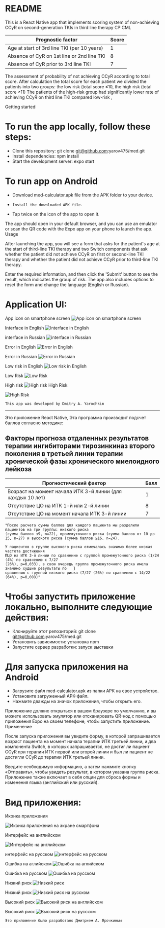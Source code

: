 
# README

This is a React Native app that  implements scoring system of non-achieving CCyR on second-generation TKIs in third line therapy CP CML

| Prognostic factor | Score|
|--------------------------| --- |
|Age at start of 3rd line TKI (per 10 years)| 1|
| Absence of CyR on 1st line or 2nd line TKI | 8|
| Absence of CyR prior to 3rd line TKI| 7|

The assessment of probability of not achieving CCyR according to total score.
After calculation the total score for each patient we divided the patients into two groups: the low
risk (total score ≤10, the high risk (total score ≥11) The patients of the high-risk group had
significantly lower rate of achieving CCyR on third line TKI compared low-risk ,

Getting started

# To run the app locally, follow these steps:

- Clone this repository: git clone git@github.com:yarov475/med.git 
- Install dependencies: npm install
- Start the development server: expo start
# To run app on Android

-   Download med-calculator.apk file from  the APK folder to your device.
-     Install the downloaded APK file.
-    Tap twice on the icon of the app to open it.

The app should open in your default browser, and you can use an emulator or scan the QR code with the Expo app on your phone to launch the app.
Usage

After launching the app, you will see a form that asks for the patient's age at the start of third-line TKI therapy and two Switch components that ask whether the patient did not achieve CCyR on first or second-line TKI therapy and whether the patient did not achieve CCyR prior to third-line TKI therapy.

Enter the required information, and then click the 'Submit' button to see the result, which indicates the group of risk. The app also includes options to reset the form and change the language (English or Russian).
# Application UI:


App icon on smartphone screen
![App icon on smartphone screen](asset/1.jpg)



Interface in English
![Interface in English](asset/3.jpg)


interface in Russian
![interface in Russian](asset/6.jpg)


Error in English
![Error in English](asset/4.jpg)


Error in Russian
![Error in Russian](asset/8.jpg)

  
Low risk in English
![Low risk in English](asset/9.jpg)


Low Risk
![Low Risk](asset/10.jpg)


High risk
![High risk](asset/12.jpg)
High Risk

![High Risk](asset/11.jpg)

`This app was developed by Dmitry A. Yarochkin` 


*************************************************


Это приложение React Native,   Эта программа производит подсчет баллов согласно методике:

## Факторы прогноза отдаленных результатов терапии ингибиторами тирозинкиназ второго поколения в третьей линии терапии хронической фазы хронического миелоидного лейкоза






| Прогностический фактор                   |  Балл|
|---------------------------------------------------------|-------------------------------------|
| Возраст на момент начала ИТК 3-й линии (для каждых 10 лет) | 1 |
| Отсутствие ЦО на ИТК 1-й или 2-й линии                  | 8 |
| Отсутствие ЦО на момент начала ИТК 3-й линии            | 7|

    "После расчета суммы баллов для каждого пациента мы разделили пациентов на три группы: низкого риска
    (сумма баллов ≤9, n=22), промежуточного риска (сумма баллов от 10 до 15, n=27) и высокого риска (сумма баллов ≥16, n=24).

    У пациентов в группе высокого риска отмечалась значимо более низкая частота достижения
    ПЦО на ИТК 3-й линии по сравнению с группой промежуточного риска (1/24 (4%) по сравнению с 7/27
    (26%), p=0,033), в свою очередь группа промежуточного риска имела значимо худшие результаты по   }
    сравнению с группой низкого риска (7/27 (26%) по сравнению с 14/22 (64%), p=0,008)"

# Чтобы запустить приложение локально, выполните следующие действия:

- Клонируйте  этот репозиторий: git clone git@github.com:yarov475/med.git 
- Установить зависимости: установка npm
- Запустите сервер разработки: запуск выставки
# Для запуска приложения на Android

- Загрузите файл med-calculator.apk из папки APK на свое устройство.
- Установите загруженный APK-файл.
- Нажмите дважды на значок приложения, чтобы открыть его.

Приложение должно открыться в вашем браузере по умолчанию, и вы можете использовать эмулятор или отсканировать QR-код с помощью приложения Expo на своем телефоне, чтобы запустить приложение.
Применение

После запуска приложения вы увидите форму, в которой запрашивается возраст пациента на момент начала терапии ИТК третьей линии, и два компонента Switch, в которых запрашивается, не достиг ли пациент CCyR при терапии ИТК первой или второй линии и был ли пациент не достигли CCyR до терапии ИТК третьей линии.

Введите необходимую информацию, а затем нажмите кнопку «Отправить», чтобы увидеть результат, в котором указана группа риска. Приложение также включает в себя опции для сброса формы и изменения языка (английский или русский).

# Вид приложения:

Иконка приложения

![Иконка приложения на экране смартфона](asset/1.jpg)

Интерфейс на английском

![Интерфейс на английском](asset/3.jpg)


интерфейс на русском
![интерфейс на русском](asset/6.jpg)

Ошибка на аглийском
![Ошибка на аглийском](asset/4.jpg)


Ошибка на русском 
![Ошибка на русском](asset/8.jpg)


Низкий риск 
![Низкий риск](asset/9.jpg)

 
Низкий риск
![Низкий риск на русском](asset/10.jpg)

 
Высокий риск
![Высокий риск на английском](asset/12.jpg)

Высокий риск 
![Высокий риск на русском](asset/11.jpg)



 
`Это приложение было разработано Дмитрием А. Ярочкиным`